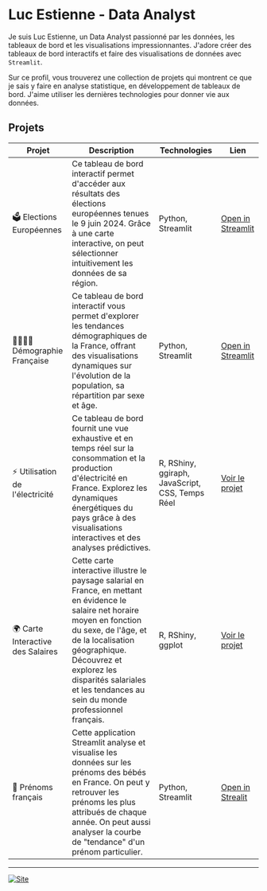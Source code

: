 # Luc Estienne - Data Analyst

Je suis Luc Estienne, un Data Analyst passionné par les données, les tableaux de bord et les visualisations impressionnantes. J'adore créer des tableaux de bord interactifs et faire des visualisations de données avec `Streamlit`.

Sur ce profil, vous trouverez une collection de projets qui montrent ce que je sais y faire en analyse statistique, en développement de tableaux de bord. 
J'aime utiliser les dernières technologies pour donner vie aux données.

## Projets

|Projet                                  |Description                                                                                                                                                                                                                                                                                     |Technologies                                   |Lien             |
|----------------------------------------|------------------------------------------------------------------------------------------------------------------------------------------------------------------------------------------------------------------------------------------------------------------------------------------------|-----------------------------------------------|-----------------|
|🗳️ Elections Européennes                   |Ce tableau de bord interactif permet d'accéder aux résultats des élections européennes tenues le 9 juin 2024. Grâce à une carte interactive, on peut sélectionner intuitivement les données de sa région.                                                                                       |Python, Streamlit                              |[Open in Streamlit](https://elections-euro-2024.streamlit.app/)|
|👨‍👩‍👧‍👦 Démographie Française                   |Ce tableau de bord interactif vous permet d'explorer les tendances démographiques de la France, offrant des visualisations dynamiques sur l'évolution de la population, sa répartition par sexe et âge.                                                                                         |Python, Streamlit                              |[Open in Streamlit](https://population-fr.streamlit.app/)|
|⚡ Utilisation de l'électricité            |Ce tableau de bord fournit une vue exhaustive et en temps réel sur la consommation et la production d'électricité en France. Explorez les dynamiques énergétiques du pays grâce à des visualisations interactives et des analyses prédictives.                                                  |R, RShiny, ggiraph, JavaScript, CSS, Temps Réel|[Voir le projet](https://lucestienne.shinyapps.io/electricite/)   |
|🌍 Carte Interactive des Salaires|Cette carte interactive illustre le paysage salarial en France, en mettant en évidence le salaire net horaire moyen en fonction du sexe, de l'âge, et de la localisation géographique. Découvrez et explorez les disparités salariales et les tendances au sein du monde professionnel français.|R, RShiny, ggplot                              |[Voir le projet](https://lucestienne.shinyapps.io/salaire/)   |
|👤 Prénoms français    |Cette application Streamlit analyse et visualise les données sur les prénoms des bébés en France. On peut y retrouver les prénoms les plus attribués de chaque année. On peut aussi analyser la courbe de "tendance" d'un prénom particulier.                                                   |Python, Streamlit                              |[Open in Strealit](https://prenoms-fr.streamlit.app/)    |

---

[![Site](https://www.luc-estienne.com/web/image/website/1/logo)](https://www.luc-estienne.com/ "Luc Estienne")